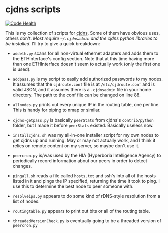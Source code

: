 # cjdns scripts

[![Code Health](https://landscape.io/github/thefinn93/cjdnsscripts/master/landscape.png)](https://landscape.io/github/thefinn93/cjdnsscripts/master)

This is my collection of scripts for [cjdns](https://github.com/cjdelisle/cjdns).
Some of them have obvious uses, others don't. *Most require `~/.cjdnsadmin`
and the cjdns python libraries to be installed*. I'll try to give a quick
breakdown:

* `addeth.py` scans for all non-virtual ethernet adapters and adds them to the
ETHInterface's config section. Note that at this time having more than one
ETHInterface doesn't seem to actually work (only the first one is used).

* `addpass.py` is my script to easily add authorized passwords to my nodes.
It assumes that the `cjdroute.conf` file is at `/etc/cjdroute.conf` and is valid
JSON, and it assumes there is a `.cjdnsadmin` file in your home directory. The
path to the conf file can be changed on line 88.

* `allnodes.py` prints out every unique IP in the routing table, one per line.
 This is handy for piping to nmap or similar.

* `cjdns-getpass.py` is basically `peerStats` from cjdns's `contrib/python`
folder, but I made it before `peerStats` existed. Basically useless now.

* `installcjdns.sh` was my all-in-one installer script for my own nodes to get
cjdns up and running. May or may not actually work, and I think it relies on
remote content on my server, so maybe don't use it.

* `peercron.py` is/was used by the HIA (Hyperboria Intelligence Agency) to
periodically record information about our peers in order to detect changes.

* `pingall.sh` reads a file called `hosts.txt` and ssh's into all of the hosts
listed in it and pings the IP specified, returning the time it took to ping.
I use this to determine the best node to peer someone with.

* `resolveips.py` appears to do some kind of rDNS-style resolution from a list
of nodes.

* `routingtable.py` appears to print out bits or all of the routing table.

* `threadedVersionCheck.py` is eventually going to be a threaded version of
`peercron.py`
